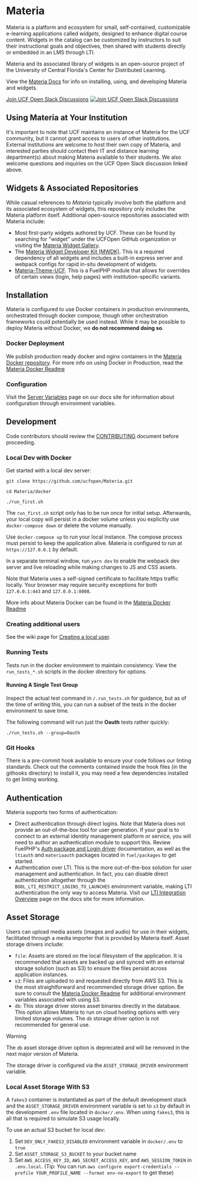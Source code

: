 # Materia

Materia is a platform and ecosystem for small, self-contained, customizable e-learning applications called _widgets_, designed to enhance digital course content. Widgets in the catalog can be customized by instructors to suit their instructional goals and objectives, then shared with students directly or embedded in an LMS through LTI.

Materia and its associated library of widgets is an open-source project of the University of Central Florida's Center for Distributed Learning.

View the [Materia Docs](http://ucfopen.github.io/Materia-Docs/) for info on installing, using, and developing Materia and widgets.

[Join UCF Open Slack Discussions](https://dl.ucf.edu/join-ucfopen/) [![Join UCF Open Slack Discussions](https://badgen.net/badge/icon/ucfopen?icon=slack&label=slack&color=e01563)](https://dl.ucf.edu/join-ucfopen/)

## Using Materia at Your Institution

It's important to note that UCF maintains an instance of Materia for the UCF community, but it cannot grant access to users of other institutions. External institutions are welcome to host their own copy of Materia, and interested parties should contact their IT and distance learning department(s) about making Materia available to their students. We also welcome questions and inquiries on the UCF Open Slack discussion linked above.

## Widgets & Associated Repositories

While casual references to _Materia_ typically involve both the platform and its associated ecosystem of widgets, this repository only includes the Materia platform itself. Additional open-source repositories associated with Materia include:

- Most first-party widgets authored by UCF. These can be found by searching for "widget" under the UCFOpen GitHub organization or visiting the [Materia Widget Gallery](https://ucfopen.github.io/materia-widget-gallery/).
- The [Materia Widget Developer Kit (MWDK)](https://github.com/ucfopen/Materia-Widget-Dev-Kit). This is a required dependency of all widgets and includes a built-in express server and webpack configs for rapid in-situ development of widgets.
- [Materia-Theme-UCF](https://github.com/ucfopen/Materia-Theme-UCF). This is a FuelPHP module that allows for overrides of certain views (login, help pages) with institution-specific variants.

## Installation

Materia is configured to use Docker containers in production environments, orchestrated through docker compose, though other orchestration frameworks could potentially be used instead. While it may be possible to deploy Materia without Docker, we **do not recommend doing so**.

### Docker Deployment

We publish production ready docker and nginx containers in the [Materia Docker repository](https://github.com/orgs/ucfopen/packages/container/package/materia).  For more info on using Docker in Production, read the [Materia Docker Readme](docker/README.md)

### Configuration

Visit the [Server Variables](https://ucfopen.github.io/Materia-Docs/admin/server-variables.html) page on our docs site for information about configuration through environment variables.

## Development

Code contributors should review the [CONTRIBUTING](CONTRIBUTING.md) document before proceeding.

### Local Dev with Docker

Get started with a local dev server:

```
git clone https://github.com/ucfopen/Materia.git

cd Materia/docker

./run_first.sh
```

The `run_first.sh` script only has to be run once for initial setup. Afterwards, your local copy will persist in a docker volume unless you explicitly use `docker-compose down` or delete the volume manually.

Use `docker-compose up` to run your local instance. The compose process must persist to keep the application alive. Materia is configured to run at `https://127.0.0.1` by default.

In a separate terminal window, run `yarn dev` to enable the webpack dev server and live reloading while making changes to JS and CSS assets.

Note that Materia uses a self-signed certificate to facilitate https traffic locally. Your browser may require security exceptions for both `127.0.0.1:443` and `127.0.0.1:8008`.

More info about Materia Docker can be found in the [Materia Docker Readme](docker/README.md)

### Creating additional users

See the wiki page for [Creating a local user](https://github.com/ucfopen/Materia/wiki#creating-a-local-user).

### Running Tests

Tests run in the docker environment to maintain consistency. View the `run_tests_*.sh` scripts in the docker directory for options.

#### Running A Single Test Group

Inspect the actual test command in `/.run_tests.sh` for guidance, but as of the time of writing this, you can run a subset of the tests in the docker environment to save time.

The following command will run just the **Oauth** tests rather quickly:

```
./run_tests.sh --group=Oauth
```

### Git Hooks

There is a pre-commit hook available to ensure your code follows our linting standards. Check out the comments contained inside the hook files (in the githooks directory) to install it, you may need a few dependencies installed to get linting working.

## Authentication

Materia supports two forms of authentication:

- Direct authentication through direct logins. Note that Materia does not provide an out-of-the-box tool for user generation. If your goal is to connect to an external identity management platform or service, you will need to author an authentication module to support this. Review FuelPHP's [Auth package and Login driver](https://fuelphp.com/docs/packages/auth/types/login.html) documentation, as well as the `ltiauth` and `materiaauth` packages located in `fuel/packages` to get started.
- Authentication over LTI. This is the more out-of-the-box solution for user management and authentication. In fact, you can disable direct authentication altogether through the `BOOL_LTI_RESTRICT_LOGINS_TO_LAUNCHES` environment variable, making LTI authentication the only way to access Materia. Visit our [LTI Integration Overview](https://ucfopen.github.io/Materia-Docs/develop/lti-integrations.html) page on the docs site for more information.

## Asset Storage

Users can upload media assets (images and audio) for use in their widgets, facilitated through a media importer that is provided by Materia itself. Asset storage drivers include:

- `file`: Assets are stored on the local filesystem of the application. It is recommended that assets are backed up and synced with an external storage solution (such as S3) to ensure the files persist across application instances.
- `s3`: Files are uploaded to and requested directly from AWS S3. This is the most straightforward and recommended storage driver option. Be sure to consult the [Materia Docker Readme](docker/README.md) for additional environment variables associated with using S3.
- `db`: This storage driver stores asset binaries directly in the database. This option allows Materia to run on cloud hosting options with very limited storage volumes. The `db` storage driver option is not recommended for general use.

> [!WARNING]
> The `db` asset storage driver option is deprecated and will be removed in the next major version of Materia.

The storage driver is configured via the `ASSET_STORAGE_DRIVER` environment variable.

### Local Asset Storage With S3

A `fakes3` container is instantiated as part of the default development stack and the `ASSET_STORAGE_DRIVER` environment variable is set to `s3` by default in the development `.env` file located in `docker/.env`. When using `fakes3`, this is all that is required to simulate S3 usage locally.

To use an actual S3 bucket for local dev:

1. Set `DEV_ONLY_FAKES3_DISABLED` environment variable in `docker/.env` to `true`
2. Set `ASSET_STORAGE_S3_BUCKET` to your bucket name
3. Set `AWS_ACCESS_KEY_ID`, `AWS_SECRET_ACCESS_KEY`, and `AWS_SESSION_TOKEN` in `.env.local`. (Tip: You can run `aws configure export-credentials --profile YOUR_PROFILE_NAME --format env-no-export` to get these)
